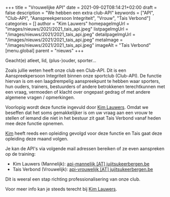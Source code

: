 +++
title = "Vrouwelijke API"
date = 2021-09-02T08:14:21+02:00
draft = false
description = "We hebben een extra club-API"
keywords = ["API", "Club-API", "Aanspreekpersoon Integriteit", "Vrouw", "Tais Verbond"]
categories = []
author = "Kim Lauwers"
homepageImgUrl = "images/nieuws/2021/2021_tais_api.jpeg"
listpageImgUrl = "/images/nieuws/2021/2021_tais_api.jpeg"
detailpageImgUrl = "/images/nieuws/2021/2021_tais_api.jpeg"
metaImage = "/images/nieuws/2021/2021_tais_api.jpeg"
imageAlt = "Tais Verbond"
[menu.global]
    parent = "nieuws"
+++

Geacht(e) atleet, lid, (plus-)ouder, sporter…

Zoals jullie weten heeft onze club een Club-API. Dit is een Aanspreekpersoon Integriteit binnen onze sportclub (Club-API). 
De functie hiervan is om een laagdrempelig aanspreekpunt te hebben waar sporters, hun ouders, trainers, bestuurders of andere betrokkenen terechtkunnen met een vraag, vermoeden of klacht over ongepast gedrag of met andere algemene vragen / opmerkingen.

Voorlopig wordt deze functie ingevuld door [Kim Lauwers](https://www.jujitsukeerbergen.be/trainers/#Kim_Lauwers). 
Omdat we beseffen dat het soms gemakkelijker is om uw vraag aan een vrouw te stellen of iemand die niet in het bestuur zit gaat Tais Verbond vanaf heden mee deze functie opnemen.

[Kim](https://www.jujitsukeerbergen.be/trainers/#Kim_Lauwers) heeft reeds een opleiding gevolgd voor deze functie en Tais gaat deze opleiding deze maand volgen.

Je kan de API's via volgende mail adressen bereiken of ze even aanspreken op de training:

* Kim Lauwers (Mannelijk): [api-mannelijk [AT] jujitsukeerbergen.be](mailto:api-mannelijk@jujitsukeerbergen.be)
* Tais Verbond (Vrouwelijk): [api-vrouwelijk [AT] jujitsukeerbergen.be](mailto:api-vrouwelijk@jujitsukeerbergen.be )

Dit is weeral een stap richting professionalisering van onze club.

Voor meer info kan je steeds terecht bij [Kim Lauwers](https://www.jujitsukeerbergen.be/trainers/#Kim_Lauwers).
